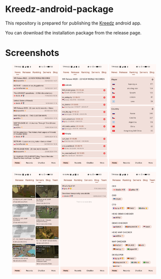 # Kreedz-android-package

This repository is prepared for publishing the [Kreedz](https://kreedz.com/) android app.

You can download the installation package from the release page.

# Screenshots

<p align="center">
  <img src="Screenshots/Home-News.png" width="30%" />
  <img src="Screenshots/Home-Release.png" width="30%" />
  <img src="Screenshots/Home-Ranking.png" width="30%" />
</p>

<p align="center">
  <img src="Screenshots/Home-Servers.png" width="30%" />
  <img src="Screenshots/Home-Blog.png" width="30%" />
  <img src="Screenshots/Home-Team.png" width="30%" />
</p>